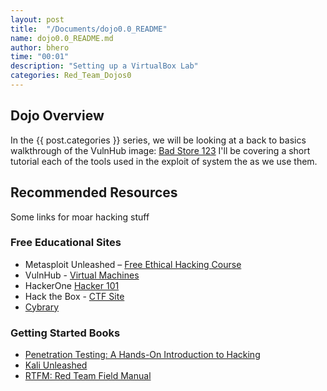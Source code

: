 ```yaml
---
layout: post
title:  "/Documents/dojo0.0_README"
name: dojo0.0_README.md
author: bhero
time: "00:01"
description: "Setting up a VirtualBox Lab"
categories: Red_Team_Dojos0
---
```


## Dojo Overview

In the {{ post.categories }} series, we will be looking at a back to basics walkthrough of the VulnHub image: [Bad Store 123](https://www.vulnhub.com/entry/badstore-123,41/)
I'll be covering a short tutorial each of the tools used in the exploit of system the as we use them.

## Recommended Resources
Some links for moar hacking stuff

### Free Educational Sites

* Metasploit Unleashed – [Free Ethical Hacking Course](https://www.offensive-security.com/metasploit-unleashed/)
* VulnHub - [Virtual Machines](https://www.vulnhub.com/)
* HackerOne [Hacker 101](https://www.hackerone.com/hacker101)
* Hack the Box - [CTF Site](https://www.hackthebox.eu/)
* [Cybrary](https://www.cybrary.it/)

### Getting Started Books

* [Penetration Testing: A Hands-On Introduction to Hacking](https://www.amazon.co.uk/Penetration-Testing-Hands-Introduction-Hacking/dp/1593275641/ref=asc_df_1593275641/?tag=googshopuk-21&linkCode=df0&hvadid=311013355418&hvpos=1o1&hvnetw=g&hvrand=14721075246741116845&hvpone=&hvptwo=&hvqmt=&hvdev=c&hvdvcmdl=&hvlocint=&hvlocphy=1007340&hvtargid=pla-433822384008&psc=1&th=1&psc=1)
* [Kali Unleashed](https://www.kali.org/download-kali-linux-revealed-book/)
* [RTFM: Red Team Field Manual](https://www.amazon.co.uk/Rtfm-Red-Team-Field-Manual/dp/1494295504)

